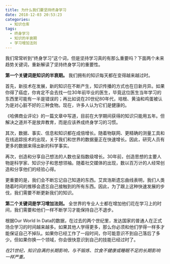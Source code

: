 ```yaml
---
title: 为什么我们要坚持终身学习
date: 2018-12-03 20:53:23
categories:
  - 知识仓库
tags:
  - 终身学习
  - 知识的半衰期
  - 学习增加法则
---
```

我们常常听到“终身学习”这个词，但是坚持学习真的有那么重要吗？下面两个未来趋势关键词，重新解读了坚持终身学习的重要性。

**第一个关键词是知识的半衰期。** 我们拥有的知识每天都在变得越来越过时。

首先，新技术在发展，新的知识在不断产生，知识传播的方式也在日新月异。如果你得了癌症，你肯定不会去找一位30年前毕业的医生，毕竟这位医生当年学习的东西里可能有一半是错误的；再比如说在20世纪80年代，培根、黄油和鸡蛋被认为是对心脏不好的三种食物。现在，许多人认为它们是健康的。

《哈佛商业评论》的一篇文章中写道，目前在大学期间获得的知识只能用五年。但解决之道并不是放弃教育，而是应该养成终身学习的习惯。

其次，数据、事实、信息和知识都在成倍增长。随着物联网、更精确的测量工具和在线追踪技术的出现，关于我们和世界的数据量正在快速增长。因此，研究人员有更多的数据来得出新的科学事实。

再次，创造和分享自己想法的人数也呈指数级增长。30年前，创造思想的主要人物是科学家、知识分子和思想领袖。随着社交媒体的出现，数以百万计的人经常创造和分享他们的经验心得。

更重要的是，我们会不断忘记自己知道的东西。艾宾浩斯遗忘曲线表明，我们人类随着时间的推移会遗忘自己接触到的所有东西。因此，为了跟上这种快速发展的步伐，我们需要不断更新我们的知识。

**第二个关键词是学习增加法则。** 全世界的专业人士都在增加他们花在学习上的时间，我们需要和他们一样不断学习才能保持自己不退步。

根据Our World In Data的数据，在过去的两个世纪里，发达国家的普通人在正式场合学习的时间越来越多。如果其他人学得更多，那么你必须和他们学得一样多才能保证自己不掉队。如果你已经工作了一段时间，你可能意识不到自己落后了多少。但如果你换一个领域，你会很快意识到自己的技能已经过时了。

_在21世纪，知识自满的长期影响，与不锻炼、饮食不健康或睡眠不足的长期影响一样严重。_
